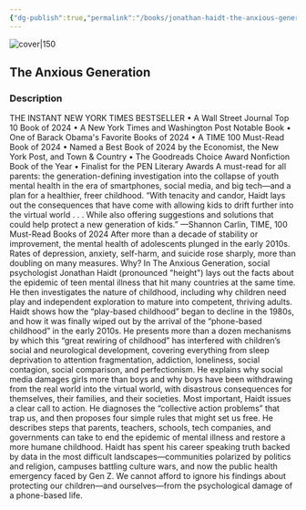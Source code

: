 ```yaml
---
{"dg-publish":true,"permalink":"/books/jonathan-haidt-the-anxious-generation/","title":"\"The Anxious Generation\"","tags":["psychology","non-fiction","tech"]}
---
```




![cover|150](http://books.google.com/books/content?id=I03HEAAAQBAJ&printsec=frontcover&img=1&zoom=1&edge=curl&source=gbs_api)

## The Anxious Generation

### Description

THE INSTANT NEW YORK TIMES BESTSELLER • A Wall Street Journal Top 10 Book of 2024 • A New York Times and Washington Post Notable Book • One of Barack Obama's Favorite Books of 2024 • A TIME 100 Must-Read Book of 2024 • Named a Best Book of 2024 by the Economist, the New York Post, and Town & Country • The Goodreads Choice Award Nonfiction Book of the Year • Finalist for the PEN Literary Awards A must-read for all parents: the generation-defining investigation into the collapse of youth mental health in the era of smartphones, social media, and big tech—and a plan for a healthier, freer childhood. “With tenacity and candor, Haidt lays out the consequences that have come with allowing kids to drift further into the virtual world . . . While also offering suggestions and solutions that could help protect a new generation of kids.” —Shannon Carlin, TIME, 100 Must-Read Books of 2024 After more than a decade of stability or improvement, the mental health of adolescents plunged in the early 2010s. Rates of depression, anxiety, self-harm, and suicide rose sharply, more than doubling on many measures. Why? In The Anxious Generation, social psychologist Jonathan Haidt (pronounced "height") lays out the facts about the epidemic of teen mental illness that hit many countries at the same time. He then investigates the nature of childhood, including why children need play and independent exploration to mature into competent, thriving adults. Haidt shows how the “play-based childhood” began to decline in the 1980s, and how it was finally wiped out by the arrival of the “phone-based childhood” in the early 2010s. He presents more than a dozen mechanisms by which this “great rewiring of childhood” has interfered with children’s social and neurological development, covering everything from sleep deprivation to attention fragmentation, addiction, loneliness, social contagion, social comparison, and perfectionism. He explains why social media damages girls more than boys and why boys have been withdrawing from the real world into the virtual world, with disastrous consequences for themselves, their families, and their societies. Most important, Haidt issues a clear call to action. He diagnoses the “collective action problems” that trap us, and then proposes four simple rules that might set us free. He describes steps that parents, teachers, schools, tech companies, and governments can take to end the epidemic of mental illness and restore a more humane childhood. Haidt has spent his career speaking truth backed by data in the most difficult landscapes—communities polarized by politics and religion, campuses battling culture wars, and now the public health emergency faced by Gen Z. We cannot afford to ignore his findings about protecting our children—and ourselves—from the psychological damage of a phone-based life.
```